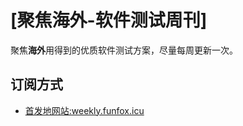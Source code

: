 # [聚焦海外-软件测试周刊]

聚焦**海外**用得到的优质软件测试方案，尽量每周更新一次。

## 订阅方式

- [首发地网站:weekly.funfox.icu](https://weekly.funfox.icu/)  

